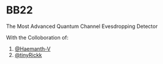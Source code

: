 # BB22
The Most Advanced Quantum Channel Evesdropping Detector

With the Colloboration of:
1. [@Haemanth-V](https://github.com/Haemanth-V)
2. [@tinyRickk](https://github.com/tinyRickk)

